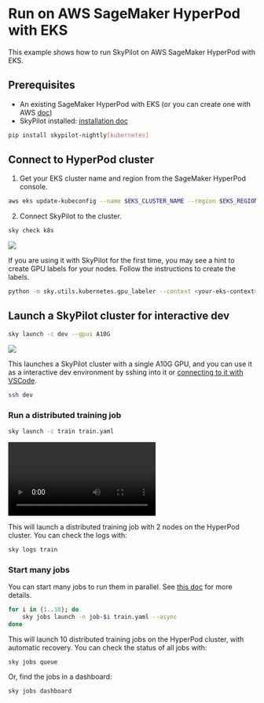 # Run on AWS SageMaker HyperPod with EKS

This example shows how to run SkyPilot on AWS SageMaker HyperPod with EKS.

## Prerequisites

- An existing SageMaker HyperPod with EKS (or you can create one with AWS [doc](https://catalog.workshops.aws/sagemaker-hyperpod-eks/en-US/00-setup/own-account/01-workshop-infra-script))
- SkyPilot installed: [installation doc](https://skypilot.readthedocs.io/en/latest/getting-started/installation.html)
```bash
pip install skypilot-nightly[kubernetes]
```


## Connect to HyperPod cluster

1. Get your EKS cluster name and region from the SageMaker HyperPod console.

```bash
aws eks update-kubeconfig --name $EKS_CLUSTER_NAME --region $EKS_REGION
```

2. Connect SkyPilot to the cluster.

```bash
sky check k8s
```

![](https://i.imgur.com/aZaocOt.png)

If you are using it with SkyPilot for the first time, you may see a hint to create GPU labels for your nodes. Follow the instructions to create the labels.

```bash
python -m sky.utils.kubernetes.gpu_labeler --context <your-eks-context>
```

## Launch a SkyPilot cluster for interactive dev

```bash
sky launch -c dev --gpus A10G
```

![](https://i.imgur.com/5H0wid8.png)

This launches a SkyPilot cluster with a single A10G GPU, and you can use it as a interactive dev environment by sshing into it or [connecting to it with VSCode](https://docs.skypilot.co/en/latest/examples/interactive-development.html#vscode).

```bash
ssh dev
```

### Run a distributed training job

```bash
sky launch -c train train.yaml
```

<video src="https://i.imgur.com/bkABBNR.mp4" controls></video>

This will launch a distributed training job with 2 nodes on the HyperPod cluster. You can check the logs with:

```bash
sky logs train
```

### Start many jobs


You can start many jobs to run them in parallel. See [this doc](https://docs.skypilot.co/en/latest/running-jobs/many-jobs.html) for more details.

```bash
for i in {1..10}; do
    sky jobs launch -n job-$i train.yaml --async
done
```

This will launch 10 distributed training jobs on the HyperPod cluster, with automatic recovery. You can check the status of all jobs with:

```bash
sky jobs queue
```

Or, find the jobs in a dashboard:

```bash
sky jobs dashboard
```








